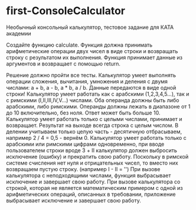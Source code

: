 # first-ConsoleCalculator
Необычный консольный калькулятор, тестовое задание для КАТА академии

Создайте функцию calculate. Функция должна принимать арифметические операции двух чисел в виде строки и возвращать строку с результатом их выполнения.
Функция принимает данные из аргументов и возвращает с помощью return.

Решение должно пройти все тесты.
Калькулятор умеет выполнять операции сложения, вычитания, умножения и деления с двумя числами: a + b, a - b, a * b, a / b. Данные передаются в виде одной строки!
Калькулятор умеет работать как с арабскими (1,2,3,4,5…), так и с римскими (I,II,III,IV,V…) числами. Оба операнда должны быть либо арабскими, либо римскими.
Операнды должны лежать в диапазоне от 1 до 10 включительно, без ноля. Ответ может быть больше 10.
Калькулятор умеет работать только с целыми числами, принимает и возвращает.
Результат на выходе всегда строка с целым числом. В делении учитываем только целую часть - десятичную отбрасываем, например 2 / 4 = 0,5 - вернём 0.
Калькулятор умеет работать только с арабскими или римскими цифрами одновременно, при вводе пользователем строки вроде 3 + II калькулятор должен выбросить исключение (ошибку) и прекратить свою работу.
Поскольку в римской системе счисления нет нуля и отрицательных чисел, то вместо них возвращаем пустую строку. (например I - II = '')
При вызове калькулятора с неподходящими числами, функция выбрасывает исключение и завершает свою работу.
При вызове калькулятора со строкой, которая не является математическим примером с одной из арифметических операций, описанных в требовании, приложение выбрасывает исключение и завершает свою работу.
